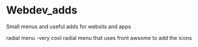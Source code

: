 Webdev_adds
===========
Small menus and useful adds for websits and apps

radial menu
    -very cool radial menu that uses front awsome to add the icons 
